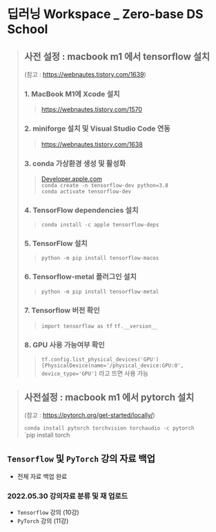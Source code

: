 # 딥러닝 Workspace _ Zero-base DS School

> ## 사전 설정 : macbook m1 에서 tensorflow 설치
> (참고 : https://webnautes.tistory.com/1639)
>
> ### 1. MacBook M1에 Xcode 설치
>> https://webnautes.tistory.com/1570
>
> ### 2. miniforge 설치 및 Visual Studio Code 연동
>> https://webnautes.tistory.com/1638
>
> ### 3. conda 가상환경 생성 및 활성화
>> [Developer.apple.com](https://developer.apple.com/metal/tensorflow-plugin/)\
>> `conda create -n tensorflow-dev python=3.8`\
>> `conda activate tensorflow-dev`
>
> ### 4. TensorFlow dependencies 설치
>> `conda install -c apple tensorflow-deps`
>
> ### 5. TensorFlow 설치
>> `python -m pip install tensorflow-macos`
>
> ### 6. Tensorflow-metal 플러그인 설치
>> `python -m pip install tensorflow-metal`
>
> ### 7. Tensorflow 버전 확인
>> `import tensorflow as tf`
>> `tf.__version__`
>
> ### 8. GPU 사용 가능여부 확인   
>> `tf.config.list_physical_devices('GPU')`\
>> `[PhysicalDevice(name='/physical_device:GPU:0', device_type='GPU']` 라고 뜨면 사용 가능

> ## 사전설정 : macbook m1 에서 pytorch 설치
> (참고 : https://pytorch.org/get-started/locally/)
>
> `conda install pytorch torchvision torchaudio -c pytorch`\
> `pip install torch

## `Tensorflow` 및 `PyTorch` 강의 자료 백업
- 전체 자료 백업 완료


### 2022.05.30 강의자료 분류 및 재 업로드
- `Tensorflow` 강의 (10강)
- `PyTorch` 강의 (11강)



